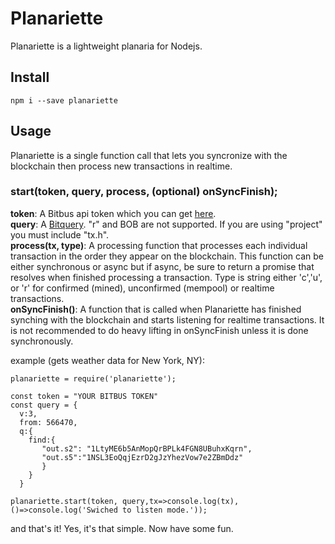 # Planariette
 Planariette is a lightweight planaria for Nodejs.
 
 ## Install
 
 `npm i --save planariette`
 
 ## Usage

Planariette is a single function call that lets you syncronize with the blockchain then process new transactions in realtime.

### start(token, query, process, (optional) onSyncFinish);

**token**: A Bitbus api token which you can get [here](https://token.planaria.network).  
**query**: A [Bitquery](https://bitquery.planaria.network/#/?id=bitquery). "r" and BOB are not supported. If you are using "project" you must include "tx.h".   
**process(tx, type)**: A processing function that processes each individual transaction in the order they appear on the blockchain. This function can be either synchronous or async but if async, be sure to return a promise that resolves when finished processing a transaction. Type is string either 'c','u', or 'r' for confirmed (mined), unconfirmed (mempool) or realtime transactions.   
**onSyncFinish()**: A function that is called when Planariette has finished synching with the blockchain and starts listening for realtime transactions. It is not recommended to do heavy lifting in onSyncFinish unless it is done synchronously.

example (gets weather data for New York, NY):
```
planariette = require('planariette');

const token = "YOUR BITBUS TOKEN"
const query = {
  v:3,
  from: 566470,
  q:{
    find:{
       "out.s2": "1LtyME6b5AnMopQrBPLk4FGN8UBuhxKqrn", 
       "out.s5":"1NSL3EoQqjEzrD2gJzYhezVow7e2ZBmDdz"
       }
    }
  }
  
planariette.start(token, query,tx=>console.log(tx),()=>console.log('Swiched to listen mode.'));
```


and that's it! Yes, it's that simple. Now have some fun.
